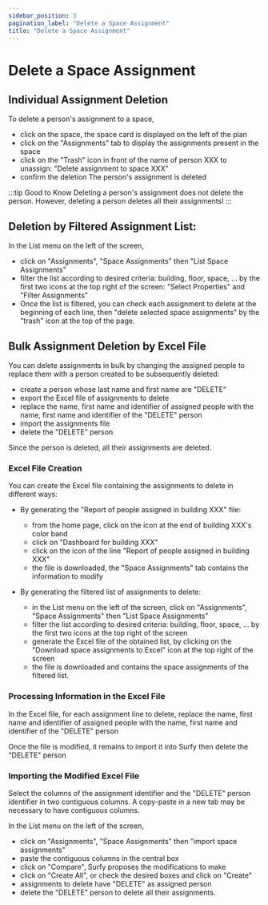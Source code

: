 ```yaml
---
sidebar_position: 3
pagination_label: "Delete a Space Assignment"
title: "Delete a Space Assignment"
---
```


# Delete a Space Assignment

## Individual Assignment Deletion

To delete a person's assignment to a space,

-   click on the space, the space card is displayed on the left of the plan
-   click on the "Assignments" tab to display the assignments present in the space
-   click on the "Trash" icon in front of the name of person XXX to unassign: "Delete assignment to space XXX"
-   confirm the deletion
The person's assignment is deleted

:::tip Good to Know
Deleting a person's assignment does not delete the person. However, deleting a person deletes all their assignments!
:::

## Deletion by Filtered Assignment List:

In the List menu on the left of the screen,

-   click on "Assignments", "Space Assignments" then "List Space Assignments"
-   filter the list according to desired criteria: building, floor, space, ... by the first two icons at the top right of the screen: "Select Properties" and "Filter Assignments"
-   Once the list is filtered, you can check each assignment to delete at the beginning of each line, then "delete selected space assignments" by the "trash" icon at the top of the page.


## Bulk Assignment Deletion by Excel File

You can delete assignments in bulk by changing the assigned people to replace them with a person created to be subsequently deleted:
-   create a person whose last name and first name are "DELETE"
-   export the Excel file of assignments to delete
-   replace the name, first name and identifier of assigned people with the name, first name and identifier of the "DELETE" person
-   import the assignments file
-   delete the "DELETE" person

Since the person is deleted, all their assignments are deleted.

### Excel File Creation

You can create the Excel file containing the assignments to delete in different ways:

-   By generating the "Report of people assigned in building XXX" file: 

    -   from the home page, click on the icon at the end of building XXX's color band
    -   click on "Dashboard for building XXX"
    -   click on the icon of the line "Report of people assigned in building XXX" 
    -   the file is downloaded, the "Space Assignments" tab contains the information to modify

-   By generating the filtered list of assignments to delete:

    -   in the List menu on the left of the screen, click on "Assignments", "Space Assignments" then "List Space Assignments"
    -   filter the list according to desired criteria: building, floor, space, ... by the first two icons at the top right of the screen
    -   generate the Excel file of the obtained list, by clicking on the "Download space assignments to Excel" icon at the top right of the screen
    -   the file is downloaded and contains the space assignments of the filtered list.


### Processing Information in the Excel File

In the Excel file, for each assignment line to delete, replace the name, first name and identifier of assigned people with the name, first name and identifier of the "DELETE" person

Once the file is modified, it remains to import it into Surfy then delete the "DELETE" person

### Importing the Modified Excel File

Select the columns of the assignment identifier and the "DELETE" person identifier in two contiguous columns.
A copy-paste in a new tab may be necessary to have contiguous columns.

In the List menu on the left of the screen,

-   click on "Assignments", "Space Assignments" then "import space assignments"
-   paste the contiguous columns in the central box
-   click on "Compare", Surfy proposes the modifications to make
-   click on "Create All", or check the desired boxes and click on "Create"
-   assignments to delete have "DELETE" as assigned person
-   delete the "DELETE" person to delete all their assignments.